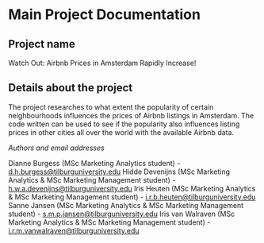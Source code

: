 Main Project Documentation
=============================================================================

Project name
------------
Watch Out: Airbnb Prices in Amsterdam Rapidly Increase!

Details about the project
------------
The project researches to what extent the popularity of certain neighbourhoods influences the prices of Airbnb listings in Amsterdam. The code written can be used to see if the popularity also influences listing prices in other cities all over the world with the available Airbnb data.

*Authors and email addresses*

Dianne Burgess (MSc Marketing Analytics student) - d.h.burgess@tilburguniversity.edu 
Hidde Devenijns (MSc Marketing Analytics & MSc Marketing Management student) - h.w.a.devenijns@tilburguniversity.edu 
Iris Heuten (MSc Marketing Analytics & MSc Marketing Management student) - i.r.b.heuten@tilburguniversity.edu 
Sanne Jansen (MSc Marketing Analytics & MSc Marketing Management student) - s.m.p.jansen@tilburguniversity.edu 
Iris van Walraven (MSc Marketing Analytics & MSc Marketing Management student) - i.r.m.vanwalraven@tilburguniversity.edu
